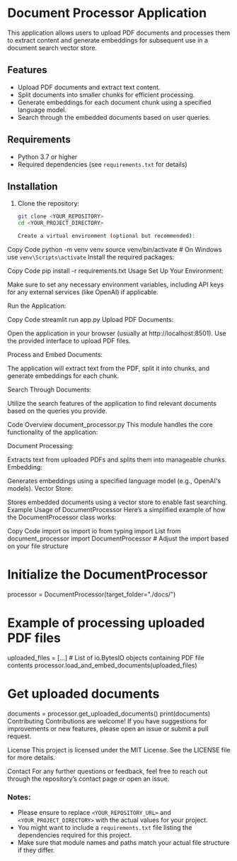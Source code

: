 # Document Processor Application

This application allows users to upload PDF documents and processes them to extract content and generate embeddings for subsequent use in a document search vector store.

## Features

- Upload PDF documents and extract text content.
- Split documents into smaller chunks for efficient processing.
- Generate embeddings for each document chunk using a specified language model.
- Search through the embedded documents based on user queries.

## Requirements

- Python 3.7 or higher
- Required dependencies (see `requirements.txt` for details)

## Installation

1. Clone the repository:

   ```bash
   git clone <YOUR_REPOSITORY>
   cd <YOUR_PROJECT_DIRECTORY>

   Create a virtual environment (optional but recommended):

Copy Code
python -m venv venv
source venv/bin/activate  # On Windows use `venv\Scripts\activate`
Install the required packages:

Copy Code
pip install -r requirements.txt
Usage
Set Up Your Environment:

Make sure to set any necessary environment variables, including API keys for any external services (like OpenAI) if applicable.

Run the Application:

Copy Code
streamlit run app.py
Upload PDF Documents:

Open the application in your browser (usually at http://localhost:8501). Use the provided interface to upload PDF files.

Process and Embed Documents:

The application will extract text from the PDF, split it into chunks, and generate embeddings for each chunk.

Search Through Documents:

Utilize the search features of the application to find relevant documents based on the queries you provide.

Code Overview
document_processor.py
This module handles the core functionality of the application:

Document Processing:

Extracts text from uploaded PDFs and splits them into manageable chunks.
Embedding:

Generates embeddings using a specified language model (e.g., OpenAI's models).
Vector Store:

Stores embedded documents using a vector store to enable fast searching.
Example Usage of DocumentProcessor
Here’s a simplified example of how the DocumentProcessor class works:

Copy Code
import os
import io
from typing import List
from document_processor import DocumentProcessor  # Adjust the import based on your file structure

# Initialize the DocumentProcessor
processor = DocumentProcessor(target_folder="./docs/")

# Example of processing uploaded PDF files
uploaded_files = [...]  # List of io.BytesIO objects containing PDF file contents
processor.load_and_embed_documents(uploaded_files)

# Get uploaded documents
documents = processor.get_uploaded_documents()
print(documents)
Contributing
Contributions are welcome! If you have suggestions for improvements or new features, please open an issue or submit a pull request.

License
This project is licensed under the MIT License. See the LICENSE file for more details.

Contact
For any further questions or feedback, feel free to reach out through the repository’s contact page or open an issue.


### Notes:
- Please ensure to replace `<YOUR_REPOSITORY_URL>` and `<YOUR_PROJECT_DIRECTORY>` with the actual values for your project.
- You might want to include a `requirements.txt` file listing the dependencies required for this project.
- Make sure that module names and paths match your actual file structure if they differ.